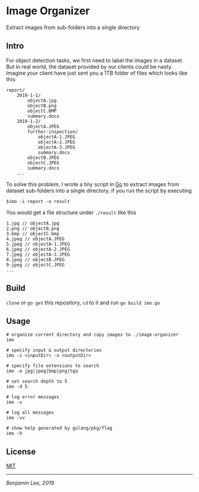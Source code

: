 # Image Organizer

Extract images from sub-folders into a single directory

## Intro

For object detection tasks, we first need to label the images in a dataset. But in real world, the dataset provided by our clients could be nasty. Imagine your client have just sent you a 1TB folder of files which looks like this:

    report/
        2019-1-1/
            objectA.jpg
            objectB.png
            objectC.BMP
            summary.docx
        2019-1-2/
            objectA.JPEG
            further-inspection/
                objectA-1.JPEG
                objectA-2.JPEG
                objectA-3.JPEG
                summary.docx
            objectB.JPEG
            objectC.JPEG
            summary.docx
        ...
    


To solve this problem, I wrote a tiny script in [Go](https://golang.org/) to extract images from dataset sub-folders into a single directory. if you run the script by executing

    $imo -i report -o result

You would get a file structure under `./result` like this

    1.jpg // objectA.jpg
    2.png // objectB.png
    3.bmp // objectC.bmp
    4.jpeg // objectA.JPEG
    5.jpeg // objectA-1.JPEG
    6.jpeg // objectA-2.JPEG
    7.jpeg // objectA-3.JPEG
    8.jpeg // objectB.JPEG
    9.jpeg // objectC.JPEG
    ...

## Build

`clone` or `go get` this repository, `cd` to it and run `go build imo.go`

## Usage

    # organize current directory and copy images to ./image-organizer
    imo 

    # specify input & output directories
    imo -i <inputDir> -o <outputDir>

    # specify file extensions to search
    imo -e jpg|jpeg|bmp|png|tga

    # set search depth to 5
    imo -d 5

    # log error messages
    imo -v

    # log all messages
    imo -vv

    # show help generated by golang/pkg/flag
    imo -h
    

## License

[MIT](LICENSE.txt)

---
*Benjamin Lee, 2019*